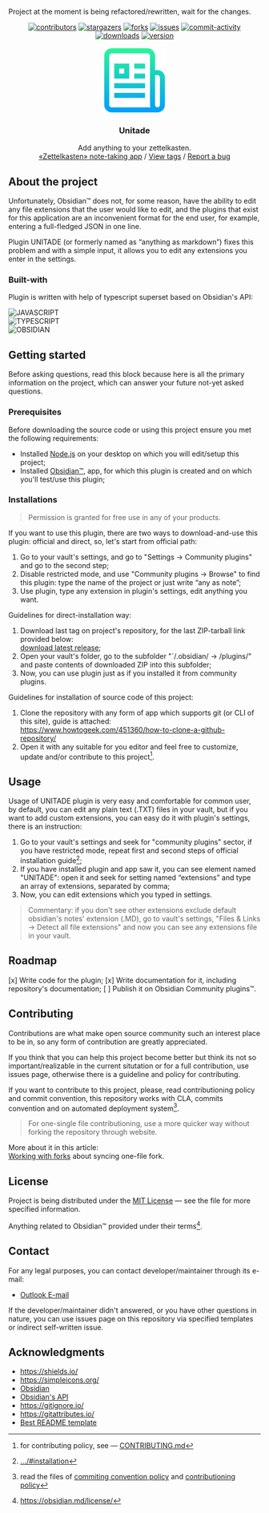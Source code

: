 Project at the moment is being refactored/rewritten, wait for the changes.

<div align="center">
    <a href="https://github.com/Falcion/UnitadeOBSIDIAN/graphs/contributors"><img src="https://img.shields.io/github/contributors/Falcion/UnitadeOBSIDIAN" alt="contributors"/></a>
    <a href="https://github.com/Falcion/UnitadeOBSIDIAN/stargazers"><img src="https://img.shields.io/github/stars/Falcion/UnitadeOBSIDIAN" alt="stargazers"/></a>
    <a href="https://github.com/Falcion/UnitadeOBSIDIAN/forks"><img src="https://img.shields.io/github/forks/Falcion/UnitadeOBSIDIAN" alt="forks"/></a>
    <a href="https://github.com/Falcion/UnitadeOBSIDIAN/issues"><img src="https://img.shields.io/github/issues/Falcion/UnitadeOBSIDIAN" alt="issues"/></a>
    <a href="https://github.com/Falcion/UnitadeOBSIDIAN/commits"><img src="https://img.shields.io/github/last-commit/Falcion/UnitadeOBSIDIAN" alt="commit-activity"/></a>
    <a href="https://obsidian.md/plugins?search=unitade"><img src="https://img.shields.io/github/downloads/Falcion/UnitadeOBSIDIAN/total" alt="downloads"/></a>
    <a href="https://github.com/Falcion/UnitadeOBSDIAIN/releases"><img src="https://img.shields.io/github/manifest-json/v/Falcion/UnitadeOBSIDIAN" alt="version"/></a>
</div>
<br/>
<div align="center">
    <!-- LOGO-DATA: 
     -->
    <!-- <picture align="center">
        <source media="(prefers-color-scheme: dark)" srcset="https://forum.obsidian.md/uploads/default/original/3X/d/1/d1963ecdc1d495388d1114fa18436157ab89e236.png" width="256" height="256"/>
        <source media="(prefers-color-scheme: light)" srcset="https://forum.obsidian.md/uploads/default/original/3X/9/f/9f1b5b46aed533f5386cf276ab2cdce48cbd2e25.png" width="256" height="256"/>
        <img alt="Icon"/>
         </picture> -->
    <img src="./.github/images/icon.png" alt="icon" width="128" height="128"/>
    <!-- TEXT-DATA: 
     -->
    <h3>Unitade</h3>
    <p>
    Add anything to your zettelkasten.
    <br/>
    <a href="https://obsidian.md/">«Zettelkasten» note-taking app</a>
    /
    <a href="https://github.com/Falcion/UnitadeOBSIDIAN/tags/">View tags</a>
    /
    <a href="https://github.com/Falcion/UnitadeOBSIDIAN/issues/">Report a bug</a>
    </p>
</div>

<!-- ABOUT PROJECT:
 -->

About the project
-----------------

Unfortunately, Obsidian™ does not, for some reason, have the ability to edit any file extensions that the user would like to edit, and the plugins that exist for this application are an inconvenient format for the end user, for example, entering a full-fledged JSON in one line.

Plugin UNITADE (or formerly named as “anything as markdown”) fixes this problem and with a simple input, it allows you to edit any extensions you enter in the settings.

<!-- BUILT WITH:
 -->
    
### Built-with

Plugin is written with help of typescript superset based on Obsidian's API:

![JAVASCRIPT](https://img.shields.io/badge/-javascript-F7DF1E?style=for-the-badge&logo=javascript&logoColor=black)\
![TYPESCRIPT](https://img.shields.io/badge/-typescript-3178C6?style=for-the-badge&logo=typescript&logoColor=white)\
![OBSIDIAN](https://img.shields.io/badge/-obsidian-7C3AED?style=for-the-badge&logo=obsidian&logoColor=white)

<!-- STARTING:
 -->

Getting started
---------------

Before asking questions, read this block because here is all the primary information on the project, which can answer your future not-yet asked questions.

<!-- PREREQUISITES:
 -->

### Prerequisites

Before downloading the source code or using this project ensure you met the following requirements:

- Installed [Node.js](https://dotnet.microsoft.com/en-us/download/) on your desktop on which you will edit/setup this project;
- Installed [Obsidian™](https://obsidian.md/), app, for which this plugin is created and on which you'll test/use this plugin;

<!-- INSTALLATION:
 -->

### Installations

> Permission is granted for free use in any of your products.
> 
If you want to use this plugin, there are two ways to download-and-use this plugin: official and direct, so, let's start from official path:

1. Go to your vault's settings, and go to "Settings → Community plugins" and go to the second step;
2. Disable restricted mode, and use "Community plugins → Browse" to find this plugin: type the name of the project or just write “any as note”;
3. Use plugin, type any extension in plugin's settings, edit anything you want.

Guidelines for direct-installation way:

1. Download last tag on project's repository, for the last ZIP-tarball link provided below:\
   [download latest release](https://github.com/Falcion/UnitadeOBSIDIAN/releases/latest/);
2. Open your vault's folder, go to the subfolder "`/.obsidian/ → /plugins/" and paste contents of downloaded ZIP into this subfolder;
3. Now, you can use plugin just as if you installed it from community plugins.

Guidelines for installation of source code of this project:

1. Clone the repository with any form of app which supports git (or CLI of this site), guide is attached:\
   https://www.howtogeek.com/451360/how-to-clone-a-github-repository/
2. Open it with any suitable for you editor and feel free to customize, update and/or contribute to this project[^1].

<!-- USAGE:
 -->

Usage
-----

Usage of UNITADE plugin is very easy and comfortable for common user, by default, you can edit any plain text (.TXT) files in your vault, but if you want to add custom extensions, you can easy do it with plugin's settings, there is an instruction:

1. Go to your vault's settings and seek for "community plugins" sector, if you have restricted mode, repeat first and second steps of official installation guide[^2];
2. If you have installed plugin and app saw it, you can see element named "UNITADE": open it and seek for setting named “extensions” and type an array of extensions, separated by comma;
3. Now, you can edit extensions which you typed in settings.

> Commentary: if you don't see other extensions exclude default obsidian's notes' extension (.MD), go to vault's settings, "Files & Links → Detect all file extensions" and now you can see any extensions file in your vault.

<!-- ROADMAP: 
 -->

Roadmap
-------

[x] Write code for the plugin;
[x] Write documentation for it, including repository's documentation;
[ ] Publish it on Obsidian Community plugins™.

<!-- CONTRIBUTING: 
 -->

Contributing
------------

Contributions are what make open source community such an interest place to be in, so any form of contribution are greatly appreciated.

If you think that you can help this project become better but think its not so important/realizable in the current situtation or for a full contribution, use issues page, otherwise there is a guideline and policy for contributing.

If you want to contribute to this project, please, read contributioning policy and commit convention, this repository works with CLA, commits convention and on automated deployment system[^3].

> For one-single file contributioning, use a more quicker way without forking the repository through website.

More about it in this article:\
[Working with forks](https://docs.github.com/en/pull-requests/collaborating-with-pull-requests/working-with-forks/syncing-a-fork/) about syncing one-file fork.

<!-- LICENSE:
 -->

License
-------

Project is being distributed under the [MIT License](https://choosealicense.com/licenses/mit/) — see the file for more specified information.

Anything related to Obsidian™ provided under their terms[^4].

<!-- CONTACT:
 -->

Contact
-------

For any legal purposes, you can contact developer/maintainer through its e-mail:

<!-- Using "MAILTO" for better view of README -->

- <a href="mailto: io.falcion@outlook.com">Outlook E-mail</a>

If the developer/maintainer didn't answered, or you have other questions in nature, you can use issues page on this repository via specified templates or indirect self-written issue.

<!-- ACKNOWLEDGEMENTS:
 -->

Acknowledgments
---------------

- https://shields.io/
- https://simpleicons.org/
- [Obsidian](https://obsidian.md/)
- [Obsidian's API](https://docs.obsidian.md/home)
- https://gitignore.io/
- https://gitattributes.io/
- [Best README template](https://github.com/othneildrew/Best-README-Template)

[^1]: for contributing policy, see — [CONTRIBUTING.md](./.github/CONTRIBUTING.md)
[^2]: [.../#installation](https://github.com/Falcion/UnitadeOBSIDIAN/blob/main/README.md#installation)
[^3]: read the files of [commiting convention policy](./docs/github/COMMIT_CONVENTION.md) and [contributioning policy](.github/CONTRIBUTING.md)
[^4]: https://obsidian.md/license/
